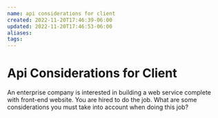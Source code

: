 ```yaml
---
name: api considerations for client
created: 2022-11-20T17:46:39-06:00
updated: 2022-11-20T17:46:53-06:00
aliases: 
tags: 
---
```

# Api Considerations for Client

An enterprise company is interested in building a web service complete with front-end website. You are hired to do the job. What are some considerations you must take into account when doing this job?
